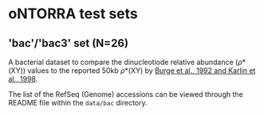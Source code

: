 # oNTORRA test sets
## 'bac'/'bac3' set (N=26)
A bacterial dataset to compare the dinucleotiode relative abundance (_&rho;_\*(XY)) values to the reported 50kb _&rho;_\*(XY) by [Burge et al., 1992 and Karlin et al., 1998](https://github.com/MoezV/oNTORRA/edit/main/README.md#recommended-literature).

The list of the RefSeq (Genome) accessions can be viewed through the README file within the `data/bac` directory.
